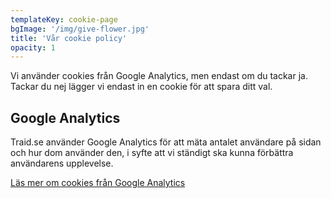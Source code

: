 ```yaml
---
templateKey: cookie-page
bgImage: '/img/give-flower.jpg'
title: 'Vår cookie policy'
opacity: 1
---
```


Vi använder cookies från Google Analytics, men endast om du tackar ja. Tackar du nej lägger vi endast in en cookie för att spara ditt val.

## Google Analytics

Traid.se använder Google Analytics för att mäta antalet användare på sidan och hur dom använder den, i syfte att vi ständigt ska kunna förbättra användarens upplevelse.

<a href="https://policies.google.com/technologies/partner-sites?hl=sv" target="_blank" rel="noopener noreferrer">Läs mer om cookies från Google Analytics</a>